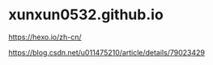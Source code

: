# xunxun0532.github.io

https://hexo.io/zh-cn/

https://blog.csdn.net/u011475210/article/details/79023429